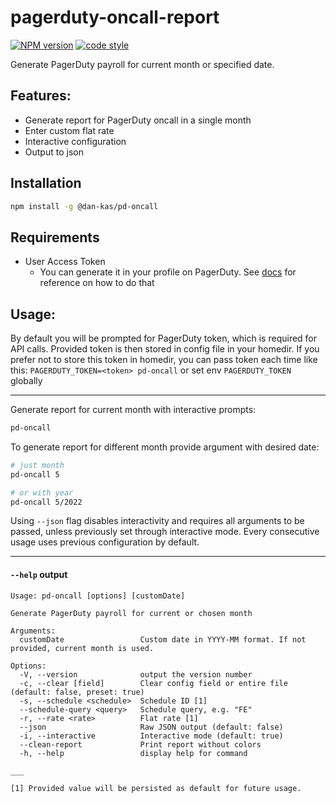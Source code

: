 # pagerduty-oncall-report

[![NPM version](https://img.shields.io/npm/v/@dan-kas/pd-oncall?color=374151&label=@dan-kas/pd-oncall)](https://www.npmjs.com/package/@dan-kas/pd-oncall) 
[![code style](https://antfu.me/badge-code-style.svg)](https://github.com/antfu/eslint-config)

Generate PagerDuty payroll for current month or specified date.

## Features:

- Generate report for PagerDuty oncall in a single month
- Enter custom flat rate
- Interactive configuration
- Output to json

## Installation

```sh
npm install -g @dan-kas/pd-oncall
```

## Requirements

- User Access Token
  - You can generate it in your profile on PagerDuty. See [docs](https://support.pagerduty.com/docs/api-access-keys#generate-a-user-token-rest-api-key) for reference on how to do that

## Usage: 

By default you will be prompted for PagerDuty token, which is required for API calls. Provided token is then stored in config file in your homedir. If you prefer not to store this token in homedir, you can pass token each time like this: `PAGERDUTY_TOKEN=<token> pd-oncall` or set env `PAGERDUTY_TOKEN` globally

---

Generate report for current month with interactive prompts:

```bash
pd-oncall
```

To generate report for different month provide argument with desired date:

```bash
# just month
pd-oncall 5

# or with year
pd-oncall 5/2022
```

Using `--json` flag disables interactivity and requires all arguments to be passed, unless previously set through interactive mode. Every consecutive usage uses previous configuration by default.

---

#### `--help` output
```
Usage: pd-oncall [options] [customDate]

Generate PagerDuty payroll for current or chosen month

Arguments:
  customDate                 Custom date in YYYY-MM format. If not provided, current month is used.

Options:
  -V, --version              output the version number
  -c, --clear [field]        Clear config field or entire file (default: false, preset: true)
  -s, --schedule <schedule>  Schedule ID [1]
  --schedule-query <query>   Schedule query, e.g. "FE"
  -r, --rate <rate>          Flat rate [1]
  --json                     Raw JSON output (default: false)
  -i, --interactive          Interactive mode (default: true)
  --clean-report             Print report without colors
  -h, --help                 display help for command

___

[1] Provided value will be persisted as default for future usage.
```
